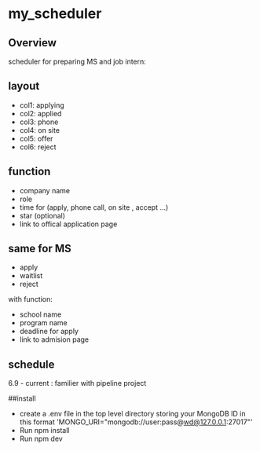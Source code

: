 # my_scheduler
## Overview

scheduler for preparing MS and job intern:

## layout
- col1: applying
- col2: applied
- col3: phone
- col4: on site
- col5: offer
- col6: reject

## function
- company name
- role
- time for (apply, phone call, on site , accept ...)
- star (optional)
- link to offical application page

## same for MS
- apply
- waitlist
- reject

with function:
- school name
- program name
- deadline for apply
- link to admision page

## schedule
6.9 - current : familier with pipeline project

##install
- create a .env file in the top level directory storing your MongoDB ID in this format 'MONGO_URI="mongodb://user:pass@wd@127.0.0.1:27017"'
- Run npm install
- Run npm dev
